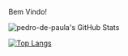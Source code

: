 Bem Vindo!

![pedro-de-paula's GitHub Stats](https://github-readme-stats.vercel.app/api?username=pedro-de-paula&show_icons=true&theme=radical)

[![Top Langs](https://github-readme-stats.vercel.app/api/top-langs/?username=pedro-de-paula&layout=donut-vertical)](https://github.com/pedro-de-paula/github-readme-stats)
